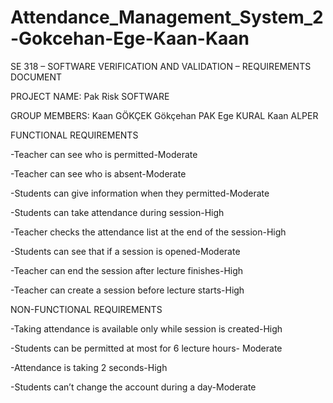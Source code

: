 # Attendance_Management_System_2-Gokcehan-Ege-Kaan-Kaan

SE 318 – SOFTWARE VERIFICATION AND VALIDATION – REQUIREMENTS DOCUMENT

PROJECT NAME: Pak Risk SOFTWARE

GROUP MEMBERS: Kaan GÖKÇEK Gökçehan PAK Ege KURAL Kaan ALPER

FUNCTIONAL REQUIREMENTS

-Teacher can see who is permitted-Moderate

-Teacher can see who is absent-Moderate

-Students can give information when they permitted-Moderate

-Students can take attendance during session-High

-Teacher checks the attendance list at the end of the session-High

-Students can see that if a session is opened-Moderate

-Teacher can end the session after lecture finishes-High

-Teacher can create a session before lecture starts-High


NON-FUNCTIONAL REQUIREMENTS

-Taking attendance is available only while session is created-High

-Students can be permitted at most for 6 lecture hours- Moderate

-Attendance is taking 2 seconds-High

-Students can’t change the account during a day-Moderate



